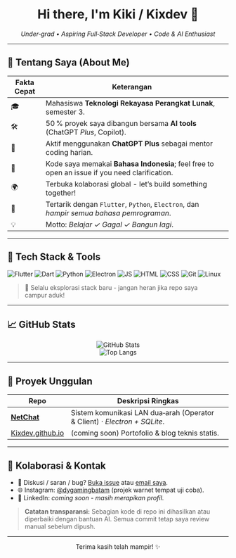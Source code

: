 <!-- Profile README for GitHub.com/Kixdev  -->

<h1 align="center">Hi there, I'm <strong>Kiki / Kixdev</strong> 👋</h1>

<p align="center">
  <em>Under‑grad • Aspiring Full‑Stack Developer • Code & AI Enthusiast</em>
</p>

---

## 🚀 Tentang Saya (About Me)

| Fakta Cepat | Keterangan                                                                                                                      |   |
| ----------- | ------------------------------------------------------------------------------------------------------------------------------- | - |
| 🎓          | Mahasiswa <strong>Teknologi Rekayasa Perangkat Lunak</strong>, semester 3.                                                      |   |
| 🛠          | 50 % proyek saya dibangun bersama <strong>AI tools</strong> (ChatGPT <em>Plus</em>, Copilot).                                   |   |
| 🤖          | Aktif menggunakan <strong>ChatGPT Plus</strong> sebagai mentor coding harian.                                                   |   |
| 💬          | Kode saya memakai <strong>Bahasa Indonesia</strong>; feel free to open an issue if you need clarification.                      |   |
| 🌍          | Terbuka kolaborasi global - let’s build something together!                                                                     |   |
| 🔭          | Tertarik dengan <code>Flutter</code>, <code>Python</code>, <code>Electron</code>, dan <em>hampir semua bahasa pemrograman</em>. |   |
| 💡          | Motto: <em>Belajar ✓ Gagal ✓ Bangun lagi</em>.                                                                                  |   |

---

## 🧰 Tech Stack & Tools

<p>
  <img src="https://img.shields.io/badge/Flutter-02569B?logo=flutter&logoColor=white" alt="Flutter">
  <img src="https://img.shields.io/badge/Dart-0175C2?logo=dart&logoColor=white" alt="Dart">
  <img src="https://img.shields.io/badge/Python-3776AB?logo=python&logoColor=white" alt="Python">
  <img src="https://img.shields.io/badge/Electron-2c019c?logo=electron&logoColor=white" alt="Electron">
  <img src="https://img.shields.io/badge/JavaScript-F7DF1E?logo=javascript&logoColor=black" alt="JS">
  <img src="https://img.shields.io/badge/HTML5-E34F26?logo=html5&logoColor=white" alt="HTML">
  <img src="https://img.shields.io/badge/CSS3-1572B6?logo=css3&logoColor=white" alt="CSS">
  <img src="https://img.shields.io/badge/Git-F05032?logo=git&logoColor=white" alt="Git">
  <img src="https://img.shields.io/badge/Linux-FCC624?logo=linux&logoColor=black" alt="Linux">
</p>

> 📖 Selalu eksplorasi stack baru - jangan heran jika repo saya campur aduk!

---

## 📈 GitHub Stats

<p align="center">
  <img src="https://github-readme-stats.vercel.app/api?username=Kixdev&show_icons=true&theme=default&hide_rank=true" alt="GitHub Stats" />
  <br/>
  <img src="https://github-readme-stats.vercel.app/api/top-langs/?username=Kixdev&layout=compact&langs_count=8" alt="Top Langs" />
</p>

---

## 📌 Proyek Unggulan

| Repo                                                           | Deskripsi Ringkas                                                                |
| -------------------------------------------------------------- | -------------------------------------------------------------------------------- |
| [**NetChat**](https://github.com/Kixdev/NetChat)               | Sistem komunikasi LAN dua‑arah (Operator & Client) ⋅ <em>Electron + SQLite</em>. |
| [Kixdev.github.io](https://github.com/Kixdev/Kixdev.github.io) | (coming soon) Portofolio & blog teknis statis.                                   |

---

## 🤝 Kolaborasi & Kontak

* 💬 Diskusi / saran / bug? <a href="https://github.com/Kixdev/NetChat/issues">Buka issue</a> atau <a href="mailto:kixtudio@gmail.com">email saya</a>.
* 🌐 Instagram: <a href="https://www.instagram.com/dygamingbatam/">@dygamingbatam</a> (projek warnet tempat uji coba).
* 📄 LinkedIn: *coming soon - masih merapikan profil*.

> **Catatan transparansi:** Sebagian kode di repo ini dihasilkan atau diperbaiki dengan bantuan AI. Semua commit tetap saya review manual sebelum dipush.

---

<p align="center">
  Terima kasih telah mampir! ✨
</p>
